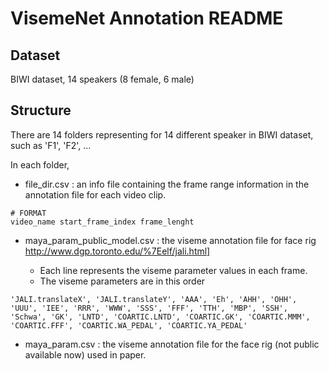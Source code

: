 # VisemeNet Annotation README

## Dataset

BIWI dataset, 14 speakers (8 female, 6 male)

## Structure

There are 14 folders representing for 14 different speaker in BIWI dataset, such as 'F1', 'F2', ...

In each folder, 

 - file_dir.csv : an info file containing the frame range information in the annotation file for each video clip. 

```
# FORMAT 
video_name start_frame_index frame_lenght
```

 - maya_param_public_model.csv : the viseme annotation file for face rig http://www.dgp.toronto.edu/%7Eelf/jali.html]

 	+ Each line represents the viseme parameter values in each frame.
 	+ The viseme parameters are in this order
```
'JALI.translateX', 'JALI.translateY', 'AAA', 'Eh', 'AHH', 'OHH', 'UUU', 'IEE', 'RRR', 'WWW', 'SSS', 'FFF', 'TTH', 'MBP', 'SSH', 'Schwa', 'GK', 'LNTD', 'COARTIC.LNTD', 'COARTIC.GK', 'COARTIC.MMM', 'COARTIC.FFF', 'COARTIC.WA_PEDAL', 'COARTIC.YA_PEDAL'
```

 - maya_param.csv : the viseme annotation file for the face rig (not public available now) used in paper.

